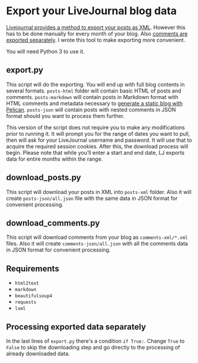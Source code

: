 # Export your LiveJournal blog data

[Livejournal provides a method to export your posts as 
XML](http://www.livejournal.com/export.bml). However 
this has to be done manually for every month of your blog. 
Also [comments are exported separately](http://www.livejournal.com/developer/exporting.bml).
I wrote this tool to make exporting more convenient.

You will need Python 3 to use it.

## export.py

This script will do the exporting. You will end up with
full blog contents in several formats. `posts-html` folder
will contain basic HTML of posts and comments.
`posts-markdown` will contain posts in Markdown format
with HTML comments and metadata necessary to
[generate a static blog with Pelican](http://docs.getpelican.com/).
`posts-json` will contain posts with nested comments 
in JSON format should you want to process them further.

This version of the script does not require you to make any
modifications prior to running it. It will prompt you for
the range of dates you want to pull, then will ask for your
LiveJournal username and password. It will use that to 
acquire the required session cookies. After this, the
download process will begin. Please note that while you’ll enter a start and end date, LJ exports data for entire months within the range.

## download_posts.py

This script will download your posts in XML into `posts-xml` 
folder. Also it will create `posts-json/all.json` file with
the same data in JSON format for convenient processing.

## download_comments.py

This script will download comments from your blog as 
`comments-xml/*.xml` files. Also it will create
`comments-json/all.json` with all the comments data in
JSON format for convenient processing.

## Requirements

* `html2text`
* `markdown`
* `beautifulsoup4`
* `requests`
* `lxml`

## Processing exported data separately

In the last lines of `export.py` there's a condition `if True:`.
Change `True` to `False` to skip the downloading step and go
directly to the processing of already downloaded data.

